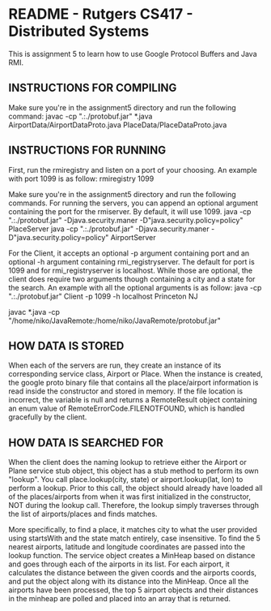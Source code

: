 README - Rutgers CS417 - Distributed Systems
==========

This is assignment 5 to learn how to use Google Protocol Buffers and Java RMI.

INSTRUCTIONS FOR COMPILING
--------------------------
Make sure you're in the assignment5 directory and run the following command:
javac -cp ".:./protobuf.jar" *.java AirportData/AirportDataProto.java PlaceData/PlaceDataProto.java

INSTRUCTIONS FOR RUNNING
-------------------------
First, run the rmiregistry and listen on a port of your choosing. An example with port 1099 is as follow:
rmiregistry 1099

Make sure you're in the assignment5 directory and run the following commands. For running the servers, you can append an optional argument containing the port for the rmiserver. By default, it will use 1099.
java -cp ".:./protobuf.jar" -Djava.security.maner -D"java.security.policy=policy" PlaceServer
java -cp ".:./protobuf.jar" -Djava.security.maner -D"java.security.policy=policy" AirportServer

For the Client, it accepts an optional -p argument containing port and an optional -h argument containing rmi_registryserver. The default for port is 1099 and for rmi_registryserver is localhost. While those are optional, the client does require two arguments though containing a city and a state for the search. An example with all the optional arguments is as follow:
java -cp ".:./protobuf.jar" Client -p 1099 -h localhost Princeton NJ

javac *.java -cp "/home/niko/JavaRemote:/home/niko/JavaRemote/protobuf.jar"


HOW DATA IS STORED
------------------
When each of the servers are run, they create an instance of its corresponding service class, Airport or Place. When the instance is created, the google proto binary file that contains all the place/airport information is read inside the constructor and stored in memory. If the file location is incorrect, the variable is null and returns a RemoteResult object containing an enum value of RemoteErrorCode.FILENOTFOUND, which is handled gracefully by the client.

HOW DATA IS SEARCHED FOR
------------------------
When the client does the naming lookup to retrieve either the Airport or Plane service stub object, this object has a stub method to perform its own "lookup". You call place.lookup(city, state) or airport.lookup(lat, lon) to perform a lookup. Prior to this call, the object should already have loaded all of the places/airports from when it was first initialized in the constructor, NOT during the lookup call. Therefore, the lookup simply traverses through the list of airports/places and finds matches. 

More specifically, to find a place, it matches city to what the user provided using startsWith and the state match entirely, case insensitive. To find the 5 nearest airports, latitude and longitude coordinates are passed into the lookup function. The service object creates a MinHeap based on distance and goes through each of the airports in its list. For each airport, it calculates the distance between the given coords and the airports coords, and put the object along with its distance into the MinHeap. Once all the airports have been processed, the top 5 airport objects and their distances in the minheap are polled and placed into an array that is returned.

